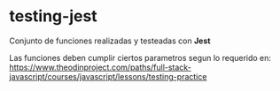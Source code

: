 # testing-jest
Conjunto de funciones realizadas y testeadas con **Jest**

Las funciones deben cumplir ciertos parametros segun lo requerido en: 
https://www.theodinproject.com/paths/full-stack-javascript/courses/javascript/lessons/testing-practice
